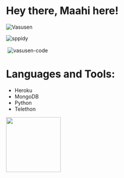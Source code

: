 # Hey there, Maahi here!
<p align="left"> <img src="https://komarev.com/ghpvc/?username=Vasusen-code&label=Profile%20views&color=0e75b6&style=flat-square" alt="Vasusen" /> </p>

<p><img align="center" src="https://github-profile-trophy.vercel.app/?username=vasusen-code&theme=dracula" alt="sppidy" /></p>

<p>&nbsp;<img align="center" src="https://github-readme-stats.vercel.app/api?username=vasusen-code&show_icons=true&theme=midnight-purple&locale=en" alt="vasusen-code" /></p>

# Languages and Tools:

- Heroku
- MongoDB
- Python
- Telethon

<p><a href="https://t.me/MaheshChauhan"> <img src="https://img.shields.io/badge/Telegram-grey?style=for-the-badge" width="150""/></a></p>


